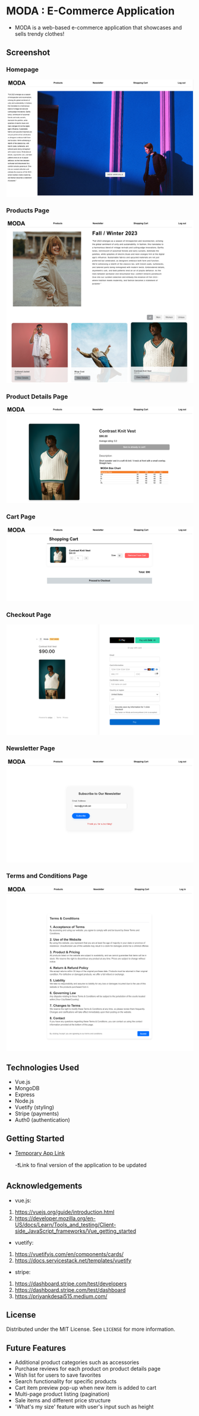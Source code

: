 # MODA : E-Commerce Application 
- MODA is a web-based e-commerce application that showcases and sells trendy clothes!

## Screenshot 

### Homepage
![Home Screen](assets/homepage.png)

### Products Page
![Products Page](assets/productsPage.png)

### Product Details Page 
![Product Details Page](assets/productDetailsPage.png)

### Cart Page
![Cart Page](assets/cartPage.png)

### Checkout Page
![Checkout Page](assets/paymentPage.png)

### Newsletter Page 
![Newsletter Page](assets/newsletterPage.png)

### Terms and Conditions Page
![Terms and Conditions Page](assets/termsConditions.png)

## Technologies Used 
- Vue.js 
- MongoDB
- Express
- Node.js
- Vuetify (styling)
- Stripe (payments)
- Auth0 (authentication)

## Getting Started 

- [Temporary App Link](https://moda-style-2370e6c1be7a.herokuapp.com/home) <br>

  -❗Link to final version of the application to be updated

## Acknowledgements 

- vue.js: 
1. https://vuejs.org/guide/introduction.html
2. https://developer.mozilla.org/en-US/docs/Learn/Tools_and_testing/Client-side_JavaScript_frameworks/Vue_getting_started

- vuetify:
1. https://vuetifyjs.com/en/components/cards/
2. https://docs.servicestack.net/templates/vuetify

- stripe: 
1. https://dashboard.stripe.com/test/developers
2. https://dashboard.stripe.com/test/dashboard
4. https://priyankdesai515.medium.com/ 


## License 

Distributed under the MIT License. See `LICENSE` for more information.

## Future Features 
- Additional product categories such as accessories 
- Purchase reviews for each product on product details page 
- Wish list for users to save favorites 
- Search functionality for specific products 
- Cart item preview pop-up when new item is added to cart
- Multi-page product listing (pagination)
- Sale items and different price structure 
- 'What's my size' feature with user's input such as height 

